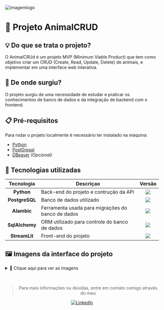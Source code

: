 ![imagemlogo](https://github.com/LucasGdBS/AnimalCRUD/assets/114539692/93fd65db-e77d-41ad-9f19-40b2f4f59543)

# 🦒 Projeto AnimalCRUD

## 💡 Do que se trata o projeto?
O AnimalCRUd é um projeto MVP (Minimum Viable Product) que tem como objetivo criar um CRUD (Create, Read, Update, Delete)
de animais, e implementar em uma interface web interativa.

## 🌱 De onde surgiu?
O projeto surgiu de uma necessidade de estudar e praticar os conhecimentos de banco de dados e da integração de backend com o frontend.

## 📋 Pré-requisitos
Para rodar o projeto localmente é necessário ter instalado na máquina:
- [Python](https://www.python.org/downloads/)
- [PostGresql](https://www.postgresql.org/download/)
- [DBeaver](https://dbeaver.io/download/) _(Opcional)_

## 🚀 Tecnologias utilizadas

<div align="center">

| Tecnologia | Descriçao | Versão |
|:---:|---------|:-----------:|
|  **Python**  |Back-end do projeto e contrução da APi| <img src="https://img.shields.io/badge/3.11.2-black" /> |
|  **PostgreSQL**  |Banco de dados utilizado|    <img src="https://img.shields.io/badge/15.3-black" /> |
|  **Alambic**  | Ferramenta usada para migrações do banco de dados |    <img src="https://img.shields.io/badge/1.13.0-black" /> |
|  **SqlAlchemy**  | ORM utilizado para controle do banco de dados |    <img src="https://img.shields.io/badge/2.0.23-black" /> |
| **StreamLit** | Front-end do projeto | <img src="https://img.shields.io/badge/1.29.0-black" /> |

</div>

## 🖼️ Imagens da interface do projeto

<details>
  <summary>📸 Clique aqui para ver as imagens</summary>

<div justify-content="center" align="center" display="flex">


![SideBar](https://github.com/LucasGdBS/AnimalCRUD/assets/114539692/3a098266-2fc3-4614-ab28-b483acc85c26)

![Inserir Especie](https://github.com/LucasGdBS/AnimalCRUD/assets/114539692/bd9085c2-00c0-4d9d-b63b-bdb272b54ccc)

![Inserir Animal](https://github.com/LucasGdBS/AnimalCRUD/assets/114539692/f7e4037d-04ac-49d8-8eaa-3a3b8226a875)

![Ver Espécies](https://github.com/LucasGdBS/AnimalCRUD/assets/114539692/04a589a3-ec01-4b48-9815-7315405b671c)

![Ver Animais](https://github.com/LucasGdBS/AnimalCRUD/assets/114539692/4076053b-782c-40d3-86f4-4ace27f39e4b)

![Editar Especies](https://github.com/LucasGdBS/AnimalCRUD/assets/114539692/801ad219-3978-45ab-bcf4-f4649dfb9fb3)

![Editar Animais](https://github.com/LucasGdBS/AnimalCRUD/assets/114539692/6ab71189-6d35-4b2a-a486-aeb8edf0c4e0)

</div>

</details>


<div align="center">

<br>
<br>

> Para mais informações ou dúvidas, entre em contato comigo através do meu

[![LinkedIn](https://img.shields.io/badge/linkedin-%230077B5.svg?style=for-the-badge&logo=linkedin&logoColor=white)](https://www.linkedin.com/in/lucasgdbs/)

</div>

